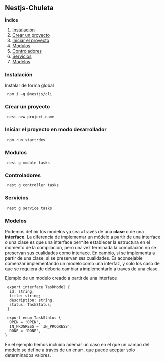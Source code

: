 ## Nestjs-Chuleta


**Índice**   
1. [Instalación](#id_instalacion)
2. [Crear un proyecto](#id_crear_proyecto)
3. [Iniciar el proyecto](#id_crear_proyecto)
4. [Modulos](#id_module)
5. [Controladores](#id_controller)
6. [Servicios](#id_service)
7. [Modelos](#id_model)



### Instalación<a name="id_instalacion"></a>

Instalar de forma global

```
 npm i –g @nestjs/cli
```


### Crear un proyecto<a name="id_crear_proyecto"></a>

```
 nest new project_name
``` 


### Iniciar el proyecto en modo desarrollador<a name="id_iniciar_proyecto"></a>

```
 npm run start:dev
```


### Modulos<a name="id_module"></a>

```
 nest g module tasks
```



### Controladores<a name="id_controller"></a>


```
 nest g controller tasks
```
### Servicios<a name="id_service"></a>


```
 nest g service tasks
```


### Modelos<a name="id_model"></a>

Podemos definir los modelos ya sea a través de una **clase** o de una **interface**. La diferencia de implementar un módelo a partir de una interface o una clase es que una interface permite establecer la estructura en el momento de la compilación, pero una vez terminada la compilación no se preservan sus cualidades como interface. En cambio, si se implementa a partir de una clase, si se preservan sus cualidades. Es aconsejable comenzar implementando un modelo como una interfaz, y solo los caso de que se requiera de debería cambiar a implementarlo a traves de una clase.

Ejemplo de un modelo creado a partir de una interface

```
 export interface TaskModel {
  id: string;
  title: string;
  description: string;
  status: TaskStatus;
 }
 
 export enum TaskStatus {
  OPEN = 'OPEN',
  IN_PROGRESS = 'IN_PROGRESS',
  DONE = 'DONE',
}
```

En el ejemplo hemos incluido además un caso en el que un campo del modelo se define a través de un enum, que puede aceptar sólo determinados valores.
